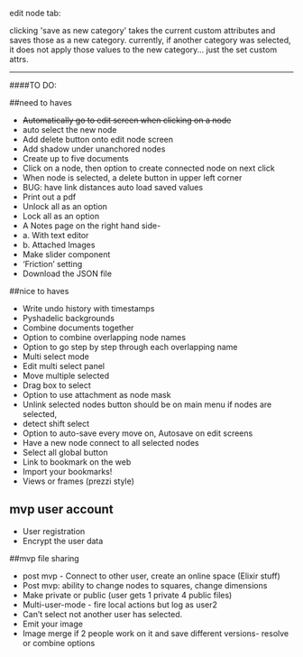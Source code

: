 edit node tab:

clicking 'save as new category' takes the current custom attributes and saves
those as a new category. 
currently, if another category was selected,
it does not apply those values to the new category... just the set custom attrs.

---

####TO DO:

##need to haves
+ ~~Automatically go to edit screen when clicking on a node~~
+ auto select the new node
+ Add delete button onto edit node screen
+ Add shadow under unanchored nodes
+ Create up to five documents
+ Click on a node, then option to create connected node on next click
+ When node is selected, a delete button in upper left corner
+ BUG: have link distances auto load saved values
+ Print out a pdf
+ Unlock all as an option
+ Lock all as an option
+ A Notes page on the right hand side- 
+ a. With text editor
+ b. Attached Images
+ Make slider component
+ ‘Friction’ setting
+ Download the JSON file


##nice to haves
+ Write undo history with timestamps
+ Pyshadelic backgrounds
+ Combine documents together
+ Option to combine overlapping node names
+ Option to go step by step through each overlapping name
+ Multi select mode
+ Edit multi select panel
+ Move multiple selected
+ Drag box to select
+ Option to use attachment as node mask
+ Unlink selected nodes button should be on main menu if nodes are selected,
+ detect shift select
+ Option to auto-save every move on, Autosave on edit screens
+ Have a new node connect to all selected nodes
+ Select all global button
+ Link to bookmark on the web
+ Import your bookmarks!
+ Views or frames (prezzi style)

## mvp user account
+ User registration
+ Encrypt the user data

##mvp file sharing

+ post mvp - Connect to other user, create an online space (Elixir stuff)
+ Post mvp: ability to change nodes to squares, change dimensions
+ Make private or public (user gets 1 private 4 public files)
+ Multi-user-mode - fire local actions but log as user2
+ Can’t select not another user has selected.
+ Emit your image
+ Image merge  if 2 people work on it and save different versions- resolve or combine options
